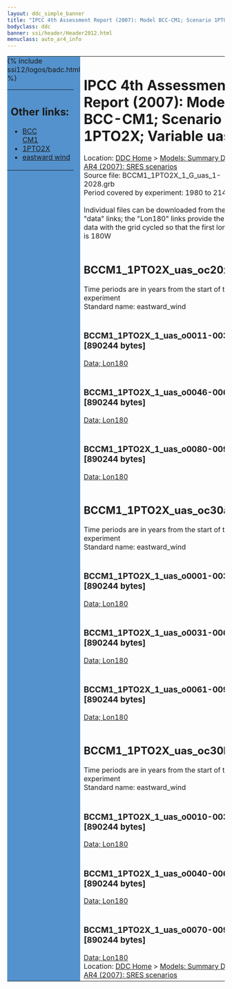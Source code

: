 ```yaml
---
layout: ddc_simple_banner
title: "IPCC 4th Assessment Report (2007): Model BCC-CM1; Scenario 1PTO2X; Variable uas"
bodyclass: ddc
banner: ssi/header/Header2012.html
menuclass: auto_ar4_info
---
```



<table width="100%" border="0" cellspacing="0" cellpadding="0" style="border-collapse: collapse;">
<tr style="margin:0;padding:0;border:0;">
<td style="margin:0;padding:0;border:0;height:1pt;width:150pt;background:#5492CD;" valign="top" >

<div id="lh-col2" class="auto_ar4_info">
<table class="menumain" bgcolor="#5492CD" cellspacing="0" width="100%" border="0">
<tr><td>
<h2> Other links:</h2>
<ul>
<li><a href="/auto/ar4/model-BCC-CM1.html">BCC<br/>CM1</a></li>
<li><a href="/auto/ar4/scenario-1PTO2X.html">1PTO2X</a></li>
<li><a href="/auto/ar4/var-eastward_wind.html">eastward wind</a></li>
</ul>
</td></tr>
{% include ssi12/logos/badc.html %}
</table>
</div>
</td>
<td><h1>IPCC 4th Assessment Report (2007): Model BCC-CM1; Scenario 1PTO2X; Variable uas</h1>

<!-- Breadcrumb1 -->
<div id="breadcrumb1" align="left">
Location: <a href="/index.html">DDC Home</a> > <a href="/sim/gcm_clim/">Models: Summary Data</a>
> <a href="/sim/gcm_clim/SRES_AR4/index.html">AR4 (2007): SRES scenarios</a>
</div>
<!-- End of Breadcrumb1 -->Source file: BCCM1_1PTO2X_1_G_uas_1-2028.grb
<br/>
Period covered by experiment: 1980 to 2148<br/>
<br/>Individual files can be downloaded from the "data" links; the "Lon180" links provide the same data
         with the grid cycled so that the first longitude is 180W<br/>
<br/><h2>BCCM1_1PTO2X_uas_oc20x.tar</h2>
Time periods are in years from the start of the experiment<br/>
Standard name: eastward_wind<br>
<br/><h3>BCCM1_1PTO2X_1_uas_o0011-0030.nc [890244 bytes]</h3>
<a href="/cgi-bin/downl/ar4_nc/uas/BCCM1_1PTO2X_1_uas_o0011-0030.nc">Data; </a><a href="/cgi-bin/downl/ar4_nc/uas/BCCM1_1PTO2X_1_uas_o0011-0030.cyto180.nc"> Lon180</a><br/>
<br/><h3>BCCM1_1PTO2X_1_uas_o0046-0065.nc [890244 bytes]</h3>
<a href="/cgi-bin/downl/ar4_nc/uas/BCCM1_1PTO2X_1_uas_o0046-0065.nc">Data; </a><a href="/cgi-bin/downl/ar4_nc/uas/BCCM1_1PTO2X_1_uas_o0046-0065.cyto180.nc"> Lon180</a><br/>
<br/><h3>BCCM1_1PTO2X_1_uas_o0080-0099.nc [890244 bytes]</h3>
<a href="/cgi-bin/downl/ar4_nc/uas/BCCM1_1PTO2X_1_uas_o0080-0099.nc">Data; </a><a href="/cgi-bin/downl/ar4_nc/uas/BCCM1_1PTO2X_1_uas_o0080-0099.cyto180.nc"> Lon180</a><br/>
<br/><h2>BCCM1_1PTO2X_uas_oc30a.tar</h2>
Time periods are in years from the start of the experiment<br/>
Standard name: eastward_wind<br>
<br/><h3>BCCM1_1PTO2X_1_uas_o0001-0030.nc [890244 bytes]</h3>
<a href="/cgi-bin/downl/ar4_nc/uas/BCCM1_1PTO2X_1_uas_o0001-0030.nc">Data; </a><a href="/cgi-bin/downl/ar4_nc/uas/BCCM1_1PTO2X_1_uas_o0001-0030.cyto180.nc"> Lon180</a><br/>
<br/><h3>BCCM1_1PTO2X_1_uas_o0031-0060.nc [890244 bytes]</h3>
<a href="/cgi-bin/downl/ar4_nc/uas/BCCM1_1PTO2X_1_uas_o0031-0060.nc">Data; </a><a href="/cgi-bin/downl/ar4_nc/uas/BCCM1_1PTO2X_1_uas_o0031-0060.cyto180.nc"> Lon180</a><br/>
<br/><h3>BCCM1_1PTO2X_1_uas_o0061-0090.nc [890244 bytes]</h3>
<a href="/cgi-bin/downl/ar4_nc/uas/BCCM1_1PTO2X_1_uas_o0061-0090.nc">Data; </a><a href="/cgi-bin/downl/ar4_nc/uas/BCCM1_1PTO2X_1_uas_o0061-0090.cyto180.nc"> Lon180</a><br/>
<br/><h2>BCCM1_1PTO2X_uas_oc30b.tar</h2>
Time periods are in years from the start of the experiment<br/>
Standard name: eastward_wind<br>
<br/><h3>BCCM1_1PTO2X_1_uas_o0010-0039.nc [890244 bytes]</h3>
<a href="/cgi-bin/downl/ar4_nc/uas/BCCM1_1PTO2X_1_uas_o0010-0039.nc">Data; </a><a href="/cgi-bin/downl/ar4_nc/uas/BCCM1_1PTO2X_1_uas_o0010-0039.cyto180.nc"> Lon180</a><br/>
<br/><h3>BCCM1_1PTO2X_1_uas_o0040-0069.nc [890244 bytes]</h3>
<a href="/cgi-bin/downl/ar4_nc/uas/BCCM1_1PTO2X_1_uas_o0040-0069.nc">Data; </a><a href="/cgi-bin/downl/ar4_nc/uas/BCCM1_1PTO2X_1_uas_o0040-0069.cyto180.nc"> Lon180</a><br/>
<br/><h3>BCCM1_1PTO2X_1_uas_o0070-0099.nc [890244 bytes]</h3>
<a href="/cgi-bin/downl/ar4_nc/uas/BCCM1_1PTO2X_1_uas_o0070-0099.nc">Data; </a><a href="/cgi-bin/downl/ar4_nc/uas/BCCM1_1PTO2X_1_uas_o0070-0099.cyto180.nc"> Lon180</a><br/>
<!-- Breadcrumb2 -->
<div id="breadcrumb2" align="left">
Location: <a href="/index.html">DDC Home</a> > <a href="/sim/gcm_clim/">Models: Summary Data</a>
> <a href="/sim/gcm_clim/SRES_AR4/index.html">AR4 (2007): SRES scenarios</a>
</div>
<!-- End of Breadcrumb2 --></td></tr></table>
